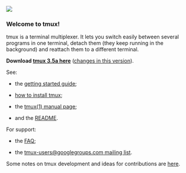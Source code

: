 ![](https://github.com/tmux/tmux/blob/master/logo/tmux-logo-medium.png?raw=true)

### Welcome to tmux!

tmux is a terminal multiplexer. It lets you switch easily between several
programs in one terminal, detach them (they keep running in the background) and
reattach them to a different terminal.

**Download [tmux 3.5a here](https://github.com/tmux/tmux/releases/download/3.5a/tmux-3.5a.tar.gz)**
([changes in this version](https://raw.githubusercontent.com/tmux/tmux/3.5a/CHANGES)).

See:

* the [getting started guide](Getting-Started);

* [how to install tmux](Installing);

* the [tmux(1) manual page](http://man.openbsd.org/OpenBSD-current/man1/tmux.1);

* and the [README](https://github.com/tmux/tmux/blob/master/.github/README.md).

For support:

* the [FAQ](FAQ);

* the [tmux-users@googlegroups.com mailing list](mailto:tmux-users@googlegroups.com).

Some notes on tmux development and ideas for contributions are [here](Contributing).

